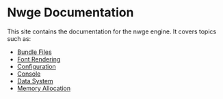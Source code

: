 # Nwge Documentation

This site contains the documentation for the nwge engine. It covers topics such
as:

* [Bundle Files](BUNDLE)
* [Font Rendering](CFN)
* [Configuration](CONFIG)
* [Console](CONSOLE)
* [Data System](DATA)
* [Memory Allocation](MEMORY)
